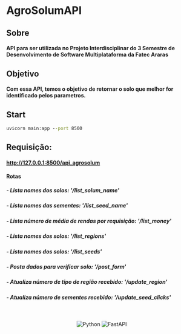 
# AgroSolumAPI

## Sobre

#### API para ser utilizada no Projeto Interdisciplinar do 3 Semestre de Desenvolvimento de Software Multiplataforma da Fatec Araras

## Objetivo

#### Com essa API, temos o objetivo de retornar o solo que melhor for identificado pelos parametros.


## Start

```cmd
uvicorn main:app --port 8500
```

## Requisição:

#### http://127.0.0.1:8500/api_agrosolum

####  Rotas

##### - Lista nomes dos solos: '/list_solum_name'
##### - Lista nomes das sementes: '/list_seed_name'
##### - Lista número de média de rendas por requisição: '/list_money'
##### - Lista nomes dos solos: '/list_regions'
##### - Lista nomes dos solos: '/list_seeds'
##### - Posta dados para verificar solo: '/post_form'
##### - Atualiza número de tipo de região recebido: '/update_region'
##### - Atualiza número de sementes recebido: '/update_seed_clicks'

<br>

<center>

![Python](https://img.shields.io/badge/python-3670A0?style=for-the-badge&logo=python&logoColor=ffdd54) ![FastAPI](https://img.shields.io/badge/FastAPI-005571?style=for-the-badge&logo=fastapi) 

</center>
